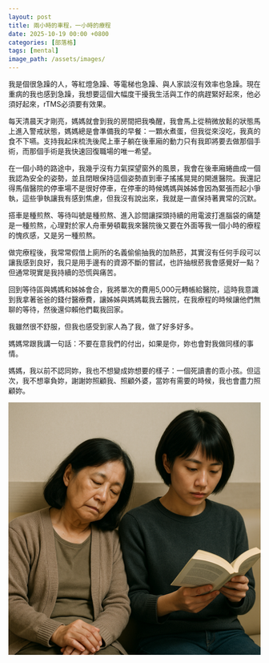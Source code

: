 ```yaml
---
layout: post
title: 兩小時的車程，一小時的療程
date: 2025-10-19 00:00 +0800
categories: [部落格]
tags: [mental]
image_path: /assets/images/
---
```

我是個很急躁的人，等紅燈急躁、等電梯也急躁、與人家談沒有效率也急躁。現在重病的我也感到急躁，我想要這個大幅度干擾我生活與工作的病趕緊好起來，他必須好起來，rTMS必須要有效果。

每天清晨天才剛亮，媽媽就會到我的房間把我喚醒，我會馬上從稍微放鬆的狀態馬上進入警戒狀態，媽媽總是會準備我的早餐：一顆水煮蛋，但我從來沒吃，我真的食不下嚥。支持我起床梳洗後爬上車子躺在後車廂的動力只有我即將要去做那個手術，而那個手術是我快速回復職場的唯一希望。

在一個小時的路途中，我幾乎沒有力氣探望窗外的風景，我會在後車廂蜷曲成一個我認為安全的姿勢，並且閉眼保持這個姿勢直到車子搖搖晃晃的開進醫院。我還記得馬偕醫院的停車場不是很好停車，在停車的時候媽媽與姊姊會因為緊張而起小爭執，這些爭執讓我有感到焦慮，但我沒有說出來，我就是一直保持著異常的沉默。

搭車是種煎熬、等待叫號是種煎熬、進入診間讓探頭持續的用電波打進腦袋的痛楚是一種煎熬，心理對於家人舟車勞頓載我來醫院後又要在外面等我一個小時的療程的愧疚感，又是另一種煎熬。

做完療程後，我常常假借上廁所的名義偷偷抽我的加熱菸，其實沒有任何手段可以讓我感到良好，我只是用手邊有的資源不斷的嘗試，也許抽根菸我會感覺好一點？但通常現實是我持續的恐慌與痛苦。

回到等待區與媽媽和姊姊會合，我將單次的費用5,000元轉帳給醫院，這時我意識到我拿著爸爸的錢付醫療費，讓姊姊與媽媽載我去醫院，在我療程的時候讓他們無聊的等待，然後還仰賴他們載我回家。

我雖然很不舒服，但我也感受到家人為了我，做了好多好多。

媽媽常跟我講一句話：不要在意我們的付出，如果是你，妳也會對我做同樣的事情。

媽媽，我以前不認同妳，我也不想變成妳想要的樣子：一個死讀書的乖小孩。但這次，我不想辜負妳，謝謝妳照顧我、照顧外婆，當妳有需要的時候，我也會盡力照顧妳。

![alt text](/assets/images/2025-10-18-兩小時的車程，一小時的療程/image.png)
